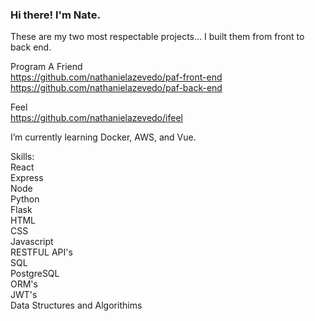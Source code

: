 ### Hi there! I'm Nate.


These are my two most respectable projects... I built them from front to back end. 


Program A Friend <br>
https://github.com/nathanielazevedo/paf-front-end <br>
https://github.com/nathanielazevedo/paf-back-end <br>

Feel <br>
https://github.com/nathanielazevedo/ifeel


I’m currently learning Docker, AWS, and Vue. <br>

Skills: <br>
React <br>
Express <br>
Node <br>
Python <br>
Flask <br>
HTML <br>
CSS <br>
Javascript <br>
RESTFUL API's <br>
SQL <br>
PostgreSQL <br>
ORM's <br>
JWT's <br>
Data Structures and Algorithims <br>

<!--
**nathanielazevedo/nathanielazevedo** is a ✨ _special_ ✨ repository because its `README.md` (this file) appears on your GitHub profile.

Here are some ideas to get you started:

- 🔭 I’m currently working on ...
- 🌱 I’m currently learning ...
- 👯 I’m looking to collaborate on ...
- 🤔 I’m looking for help with ...
- 💬 Ask me about ...
- 📫 How to reach me: ...
- 😄 Pronouns: ...
- ⚡ Fun fact: ...
-->
